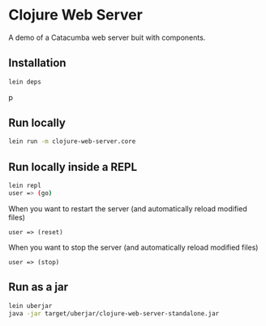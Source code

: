 # Clojure Web Server

A demo of a Catacumba web server buit with components.

## Installation

~~~bash
lein deps
~~~
p
## Run locally

~~~bash
lein run -m clojure-web-server.core
~~~

## Run locally inside a REPL
~~~bash
lein repl
user => (go)
~~~

When you want to restart the server (and automatically reload modified files)
~~~
user => (reset)
~~~

When you want to stop the server (and automatically reload modified files)
~~~
user => (stop)
~~~



## Run as a jar

~~~bash
lein uberjar
java -jar target/uberjar/clojure-web-server-standalone.jar
~~~

